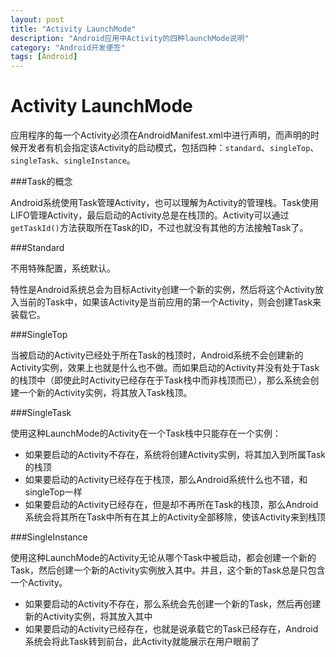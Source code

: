 ```yaml
---
layout: post
title: "Activity LaunchMode"
description: "Android应用中Activity的四种launchMode说明"
category: "Android开发便签"
tags: [Android]
---
```


Activity LaunchMode
===

应用程序的每一个Activity必须在AndroidManifest.xml中进行声明，而声明的时候开发者有机会指定该Activity的启动模式，包括四种：`standard`、`singleTop`、`singleTask`、`singleInstance`。

###Task的概念

Android系统使用Task管理Activity，也可以理解为Activity的管理栈。Task使用LIFO管理Activity，最后启动的Activity总是在栈顶的。Activity可以通过`getTaskId()`方法获取所在Task的ID，不过也就没有其他的方法接触Task了。

###Standard

不用特殊配置，系统默认。

特性是Android系统总会为目标Activity创建一个新的实例，然后将这个Activity放入当前的Task中，如果该Activity是当前应用的第一个Activity，则会创建Task来装载它。

###SingleTop

当被启动的Activity已经处于所在Task的栈顶时，Android系统不会创建新的Activity实例，效果上也就是什么也不做。而如果启动的Activity并没有处于Task的栈顶中（即使此时Activity已经存在于Task栈中而非栈顶而已），那么系统会创建一个新的Activity实例，将其放入Task栈顶。

###SingleTask

使用这种LaunchMode的Activity在一个Task栈中只能存在一个实例：

- 如果要启动的Activity不存在，系统将创建Activity实例，将其加入到所属Task的栈顶
- 如果要启动的Activity已经存在于栈顶，那么Android系统什么也不错，和singleTop一样
- 如果要启动的Activity已经存在，但是却不再所在Task的栈顶，那么Android系统会将其所在Task中所有在其上的Activity全部移除，使该Activity来到栈顶

###SingleInstance

使用这种LaunchMode的Activity无论从哪个Task中被启动，都会创建一个新的Task，然后创建一个新的Activity实例放入其中。并且，这个新的Task总是只包含一个Activity。

- 如果要启动的Activity不存在，那么系统会先创建一个新的Task，然后再创建新的Activity实例，将其放入其中
- 如果要启动的Activity已经存在，也就是说承载它的Task已经存在，Android系统会将此Task转到前台，此Activity就能展示在用户眼前了
